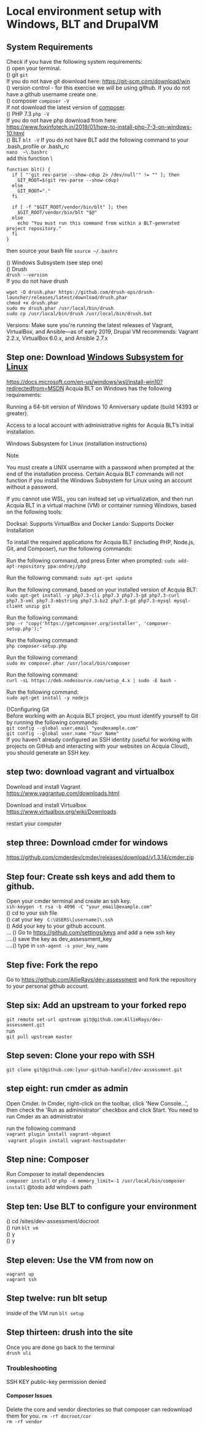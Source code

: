 # Local environment setup with Windows, BLT and DrupalVM

## System Requirements
Check if you have the following system requirements: \
() open your terminal.\
() git `git`\
If you do not have git download here: https://git-scm.com/download/win \
() version control - for this exercise we will be using github. If you do not have a github username create one. \
() composer `composer -V` \
If not download the latest version of [composer](https://getcomposer.org/doc/00-intro.md#installation-windows).\
() PHP 7.3 `php -V` \
If you do not have php download from here: https://www.foxinfotech.in/2019/01/how-to-install-php-7-3-on-windows-10.html \
() BLT `blt -V`
If you do not have BLT add the following command to your .bash_profile or .bash_rc \
`nano  ~\.bashrc`\
add this function \
```
function blt() {
  if [ "'git rev-parse --show-cdup 2> /dev/null'" != "" ]; then
    GIT_ROOT=$(git rev-parse --show-cdup)
  else
    GIT_ROOT="."
  fi

  if [ -f "$GIT_ROOT/vendor/bin/blt" ]; then
    $GIT_ROOT/vendor/bin/blt "$@"
  else
    echo "You must run this command from within a BLT-generated project repository."
  fi
}
```
then source your bash file
`source ~/.bashrc`

() Windows Subsystem (see step one) \
() Drush \
`drush --version` \
If you do not have drush
```
wget -O drush.phar https://github.com/drush-ops/drush-launcher/releases/latest/download/drush.phar
chmod +x drush.phar
sudo mv drush.phar /usr/local/bin/drush
sudo cp /usr/local/bin/drush /usr/local/bin/drush.bat
```

Versions: Make sure you're running the latest releases of Vagrant, VirtualBox, and Ansible—as of early 2019, Drupal VM recommends: Vagrant 2.2.x, VirtualBox 6.0.x, and Ansible 2.7.x


## Step one: Download [Windows Subsystem for Linux](https://docs.microsoft.com/en-us/windows/wsl/about)
https://docs.microsoft.com/en-us/windows/wsl/install-win10?redirectedfrom=MSDN
Acquia BLT on Windows has the following requirements:

Running a 64-bit version of Windows 10 Anniversary update (build 14393 or greater).

Access to a local account with administrative rights for Acquia BLT’s initial installation.

Windows Subsystem for Linux (installation instructions)

Note

You must create a UNIX username with a password when prompted at the end of the installation process. Certain Acquia BLT commands will not function if you install the Windows Subsystem for Linux using an account without a password.

If you cannot use WSL, you can instead set up virtualization, and then run Acquia BLT in a virtual machine (VM) or container running Windows, based on the following tools:

Docksal: Supports VirtualBox and Docker
Lando: Supports Docker
Installation

To install the required applications for Acquia BLT (including PHP, Node.js, Git, and Composer), run the following commands:

Run the following command, and press Enter when prompted:
`sudo add-apt-repository ppa:ondrej/php`

Run the following command:
`sudo apt-get update`

Run the following command, based on your installed version of Acquia BLT:
`sudo apt-get install -y php7.3-cli php7.3 php7.3-gd php7.3-curl php7.3-xml php7.3-mbstring php7.3-bz2 php7.3-gd php7.3-mysql mysql-client unzip git`

Run the following command:\
`php -r "copy('https://getcomposer.org/installer', 'composer-setup.php');"`

Run the following command:\
`php composer-setup.php`

Run the following command:\
`sudo mv composer.phar /usr/local/bin/composer`

Run the following command:\
`curl -sL https://deb.nodesource.com/setup_4.x | sudo -E bash -`

Run the following command:\
`sudo apt-get install -y nodejs`

()Configuring Git \
Before working with an Acquia BLT project, you must identify yourself to Git by running the following commands:\
`git config --global user.email "you@example.com"`\
`git config --global user.name "Your Name"` \
If you haven’t already configured an SSH identity (useful for working with projects on GitHub and interacting with your websites on Acquia Cloud), you should generate an SSH key.


## step two: download vagrant and virtualbox 

Download and install Vagrant \
https://www.vagrantup.com/downloads.html

Download and install Virtualbox \
https://www.virtualbox.org/wiki/Downloads

restart your computer

## step three: Download cmder for windows
https://github.com/cmderdev/cmder/releases/download/v1.3.14/cmder.zip

## Step four: Create ssh keys and add them to github.
Open your cmder terminal and create an ssh key.\
`ssh-keygen -t rsa -b 4096 -C "your_email@example.com"` \
() cd to your ssh file \
() cat your key ` C:\USERS\[username]\.ssh` \
() Add your key to your github account.  \
... () Go to https://github.com/settings/keys and add a new ssh key  \
....() save the key as dev_assessment_key \
....() type in `ssh-agent -s your_key_name`

## Step five: Fork the repo
Go to https://github.com/AllieRays/dev-assessment and fork the repository to your personal github account. 

## Step six: Add an upstream to your forked repo 
`git remote set-url upstream git@github.com:AllieRays/dev-assessment.git` \
run \
 `git pull upstream master`

## Step seven: Clone your repo with SSH
`git clone git@github.com:[your-github-handle]/dev-assessment.git`

## step eight: run cmder as admin
Open Cmder.
In Cmder, right-click on the toolbar, click 'New Console...', then check the 'Run as administrator' checkbox and click Start.
You need to run Cmder as an administrator

run the following command \
`vagrant plugin install vagrant-vbguest` \
 `vagrant plugin install vagrant-hostsupdater`

## Step nine: Composer
Run Composer to install dependencies  \
`composer install` or `php -d memory_limit=-1 /usr/local/bin/composer install` @todo add windows path

## Step ten: Use BLT to configure your environment
() cd /sites/dev-assessment/docroot \
() run `blt vm` \
() y \
() y 

## Step eleven: Use the VM from now on
`vagrant up` \
`vagrant ssh`

 ## Step twelve: run blt setup
 inside of the VM run 
 `blt setup`

## Step thirteen: drush into the site
Once you are done go back to the terminal \
`drush uli`

### Troubleshooting 
SSH KEY public-key permission denied 

#### Composer Issues 
Delete the core and vendor directories so that composer can redownload them for you. 
`rm -rf docroot/cor` \
`rm -rf vendor`

